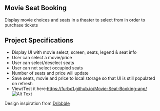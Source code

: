 ## Movie Seat Booking

Display movie choices and seats in a theater to select from in order to purchase tickets

## Project Specifications

- Display UI with movie select, screen, seats, legend & seat info
- User can select a movie/price
- User can select/deselect seats
- User can not select occupied seats
- Number of seats and price will update
- Save seats, movie and price to local storage so that UI is still populated on refresh
- View/Test it here:https://furbo1.github.io/Movie-Seat-Booking-app/
![Alt Text](https://github.com/furbo1/Movie-Seat-Booking-app/blob/master/Screenshot_2020-06-11%20Movie%20Seat%20Booking%20app.png)

Design inspiration from [Dribbble](https://dribbble.com/shots/3628370-Movie-Seat-Booking)
